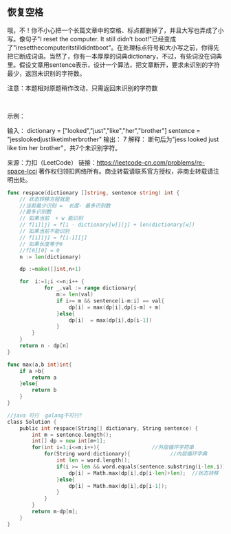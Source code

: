 ## 恢复空格

哦，不！你不小心把一个长篇文章中的空格、标点都删掉了，并且大写也弄成了小写。像句子"I reset the computer. It still didn’t boot!"已经变成了"iresetthecomputeritstilldidntboot"。在处理标点符号和大小写之前，你得先把它断成词语。当然了，你有一本厚厚的词典dictionary，不过，有些词没在词典里。假设文章用sentence表示，设计一个算法，把文章断开，要求未识别的字符最少，返回未识别的字符数。

注意：本题相对原题稍作改动，只需返回未识别的字符数

 

示例：

输入：
dictionary = ["looked","just","like","her","brother"]
sentence = "jesslookedjustliketimherbrother"
输出： 7
解释： 断句后为"jess looked just like tim her brother"，共7个未识别字符。

来源：力扣（LeetCode）
链接：https://leetcode-cn.com/problems/re-space-lcci
著作权归领扣网络所有。商业转载请联系官方授权，非商业转载请注明出处。
```go
func respace(dictionary []string, sentence string) int {
    // 状态转移方程就是
    //当前最少识别 =  长度- 最多识别数
    //最多识别数 
    // 如果当前  + w 能识别
    // f[i][j] = f[i - dictionary[w]][j] + len(dictionary[w]) 
    // 如果当前不能识别
    // f[i][j] = f[i-1][j]
    // 如果长度等于0
    //f[0][0] = 0
    n := len(dictionary)

    dp :=make([]int,n+1)

    for  i:=1;i <=n;i++ {
            for _,val := range dictionary{
                m:= len(val)
                if i>= m && sentence[i-m:i] == val{
                    dp[i] = max(dp[i],dp[i-m] + m)
                }else{
                    dp[i]  = max(dp[i],dp[i-1])
                }
        } 
    }
    return n - dp[n]
}

func max(a,b int)int{
    if a >b{
        return a
    }else{
        return b
    }
}

//java 可行  golang不可行?
class Solution {
    public int respace(String[] dictionary, String sentence) {
        int m = sentence.length();
        int[] dp = new int[m+1];
        for(int i=1;i<=m;i++){                 //外层循环字符串
            for(String word:dictionary){             //内层循环字典
                int len = word.length();
                if(i >= len && word.equals(sentence.substring(i-len,i))){
                    dp[i] = Math.max(dp[i],dp[i-len]+len);  //状态转移
                }else{
                    dp[i] = Math.max(dp[i],dp[i-1]);
                }
            }
        }
        return m-dp[m];
    }
}
```
